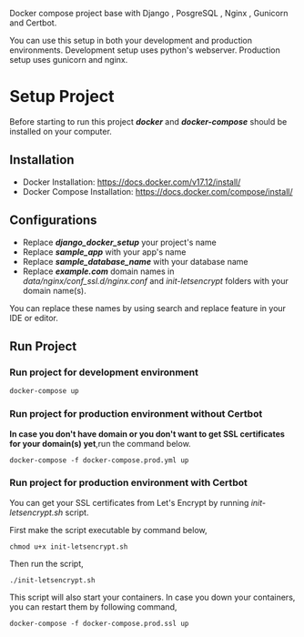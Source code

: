 Docker compose project base with Django , PosgreSQL , Nginx , Gunicorn and Certbot. 

You can use this setup in both your development and production environments. Development setup uses python's webserver. Production setup uses gunicorn and nginx.

# Setup Project

Before starting to run this project ***docker*** and ***docker-compose*** should be installed on your computer.

## Installation

- Docker Installation: https://docs.docker.com/v17.12/install/
- Docker Compose Installation: https://docs.docker.com/compose/install/

## Configurations

- Replace ***django_docker_setup*** your project's name
- Replace ***sample_app*** with your app's name
- Replace ***sample_database_name*** with your database name 
- Replace ***example.com*** domain names in *data/nginx/conf_ssl.d/nginx.conf* and *init-letsencrypt* folders with your domain name(s).

You can replace these names by using search and replace feature in your IDE or editor.

## Run Project

### Run project for development environment 

```
docker-compose up
```

### Run project for production environment without Certbot

**In case you don't have domain or you don't want to get SSL certificates for your domain(s) yet**,run the command below.

```
docker-compose -f docker-compose.prod.yml up
```

### Run project for production environment with Certbot

You can get your SSL certificates from Let's Encrypt by running *init-letsencrypt.sh* script. 

First make the script executable by command below,

```
chmod u+x init-letsencrypt.sh 
```

Then run the script,

```
./init-letsencrypt.sh
```

This script will also start your containers. In case you down your containers, you can restart them by following command,

```
docker-compose -f docker-compose.prod.ssl up
```